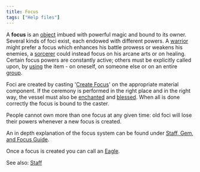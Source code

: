 ```yaml
---
title: Focus
tags: ["Help files"]
---
```

A **focus** is an [object](item "wikilink") imbued with powerful magic
and bound to its owner. Several kinds of foci exist, each endowed with
different powers. A [warrior](warrior "wikilink") might prefer a focus
which enhances his battle prowess or weakens his enemies, a
[sorcerer](caster "wikilink") could instead focus on his arcane arts or
on healing. Certain focus powers are constantly active; others must be
explicitly called upon, by [using](use "wikilink") the item - on
oneself, on someone else or on an entire [group](group "wikilink").

Foci are created by casting '[Create Focus](Create_Focus "wikilink")' on
the appropriate material component. If the ceremony is performed in the
right place and in the right way, the vessel must also be
[enchanted](enchant "wikilink") and [blessed](bless "wikilink"). When
all is done correctly the focus is bound to the caster.

People cannot own more than one focus at any given time: old foci will
lose their powers whenever a new focus is created.

An in depth explanation of the focus system can be found under [Staff,
Gem, and Focus Guide](Staff,_Gem_and_Focus_guide "wikilink").

Once a focus is created you can call an [Eagle](Eagle "wikilink").

See also: [Staff](Staff "wikilink")
